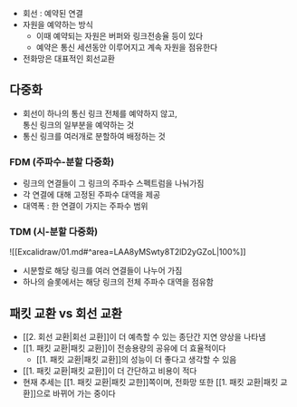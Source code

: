 - 회선 : 예약된 연결
- 자원을 예약하는 방식
	- 이때 예약되는 자원은 버퍼와 링크전송율 등이 있다
	- 예약은 통신 세션동안 이루어지고 계속 자원을 점유한다
- 전화망은 대표적인 회선교환


## 다중화

- 회선이 하나의 통신 링크 전체를 예약하지 않고,<br>통신 링크의 일부분을 예약하는 것
- 통신 링크를 여러개로 분할하여 배정하는 것

### FDM (주파수-분할 다중화)

- 링크의 연결들이 그 링크의 주파수 스펙트럼을 나눠가짐
- 각 연결에 대해 고정된 주파수 대역을 제공
- 대역폭 : 한 연결이 가지는 주파수 범위


### TDM (시-분할 다중화)
![[Excalidraw/01.md#^area=LAA8yMSwty8T2lD2yGZoL|100%]]
- 시분할로 해당 링크를 여러 연결들이 나누어 가짐
- 하나의 슬롯에서는 해당 링크의 전체 주파수 대역을 점유함


## 패킷 교환 vs 회선 교환

- [[2. 회선 교환|회선 교환]]이 더 예측할 수 있는 종단간 지연 양상을 나타냄
- [[1. 패킷 교환|패킷 교환]]이 전송용량의 공유에 더 효율적이다
	- [[1. 패킷 교환|패킷 교환]]의 성능이 더 좋다고 생각할 수 있음
- [[1. 패킷 교환|패킷 교환]]이 더 간단하고 비용이 적다
- 현재 추세는 [[1. 패킷 교환|패킷 교한]]쪽이며, 전화망 또한 [[1. 패킷 교환|패킷 교환]]으로 바뀌어 가는 중이다